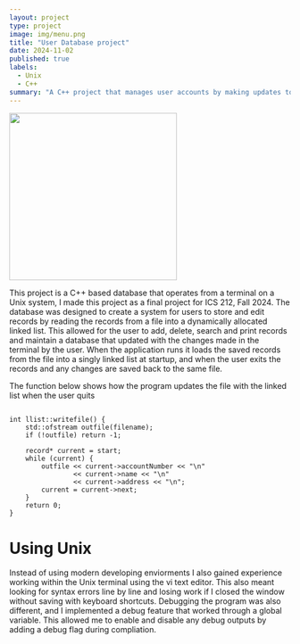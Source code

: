 ```yaml
---
layout: project
type: project
image: img/menu.png
title: "User Database project"
date: 2024-11-02
published: true
labels:
  - Unix
  - C++
summary: "A C++ project that manages user accounts by making updates to a database file with the use of an interactive menu"
---
```


<img class="img-fluid" src="https://plus.unsplash.com/premium_photo-1661963874418-df1110ee39c1?fm=jpg&q=60&w=3000&ixlib=rb-4.0.3&ixid=M3wxMjA3fDB8MHxzZWFyY2h8MXx8Y29kZXxlbnwwfHwwfHx8MA%3D%3D" width="300">

This project is a C++ based database that operates from a terminal on a Unix system, I made this project as a final project for ICS 212, Fall 2024. The database was designed to create a system for users to store and edit records by reading the records from a file into a dynamically allocated linked list. This allowed for the user to add, delete, search and print records and maintain a database that updated with the changes made in the terminal by the user. When the application runs it loads the saved records from the file into a singly linked list at startup, and when the user exits the records and any changes are saved back to the same file.  

The function below shows how the program updates the file with the linked list when the user quits 
```

int llist::writefile() {
    std::ofstream outfile(filename);
    if (!outfile) return -1;

    record* current = start;
    while (current) {
        outfile << current->accountNumber << "\n"
                << current->name << "\n"
                << current->address << "\n";
        current = current->next;
    }
    return 0;
}
```
# Using Unix
Instead of using modern developing enviorments I also gained experience working within the Unix terminal using the vi text editor. This also meant looking for syntax errors line by line and losing work if I closed the window without saving with keyboard shortcuts. Debugging the program was also different, and I implemented a debug feature that worked through a global variable. This allowed me to enable and disable any debug outputs by adding a debug flag during compliation. 
